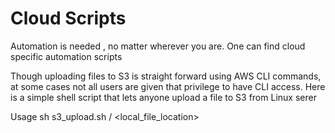 # Cloud Scripts
Automation is needed , no matter wherever you are. One can find cloud specific automation scripts

Though uploading files to S3 is straight forward using AWS CLI commands, at some cases not all users are given that privilege to have CLI access. Here is a simple shell script that lets anyone upload a file to S3 from Linux serer

Usage
sh  s3_upload.sh <Bucket-name> <hive-table-name>/<partition> <local_file_location> 
